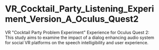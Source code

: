 # VR_Cocktail_Party_Listening_Experiment_Version_A_Oculus_Quest2
 VR "Cocktail Party Problem Experiment" Experience for Oculus Quest 2: This study aims to examine the impact of a dialog enhancing audio system for social VR platforms on the speech intelligibility and user experience.

